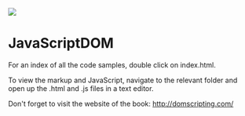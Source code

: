 ![](http://i.imgur.com/gnJFIFV.jpg)
# JavaScriptDOM
For an index of all the code samples, double click on index.html.

To view the markup and JavaScript, navigate to the relevant folder and open up the .html and .js files in a text editor.

Don't forget to visit the website of the book: http://domscripting.com/